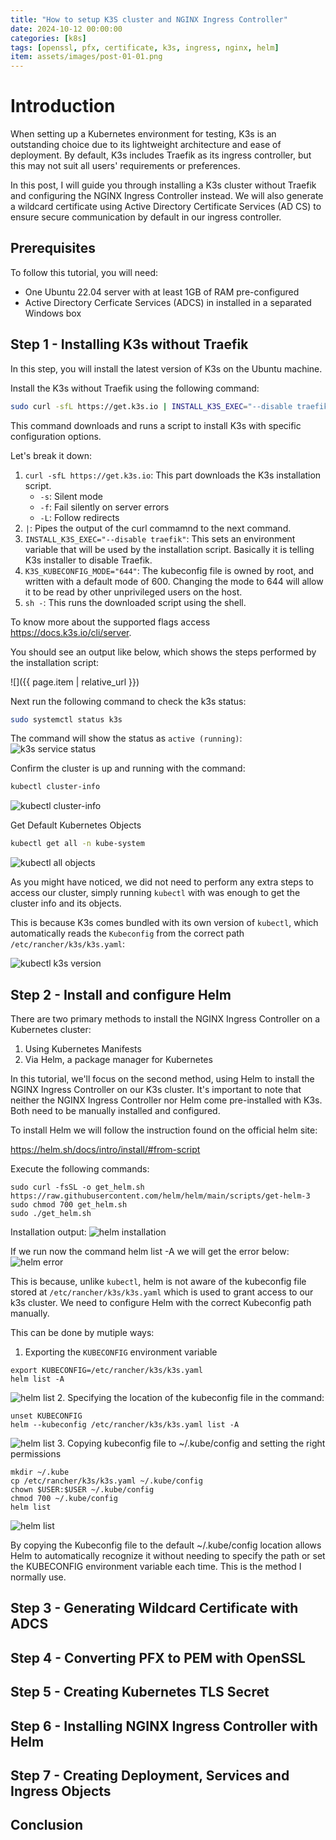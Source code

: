 ```yaml
---
title: "How to setup K3S cluster and NGINX Ingress Controller"
date: 2024-10-12 00:00:00 
categories: [k8s]
tags: [openssl, pfx, certificate, k3s, ingress, nginx, helm]
item: assets/images/post-01-01.png
---
```


# Introduction
When setting up a Kubernetes environment for testing, K3s is an outstanding choice due to its lightweight architecture and ease of deployment. By default, K3s includes Traefik as its ingress controller, but this may not suit all users' requirements or preferences.

In this post, I will guide you through installing a K3s cluster without Traefik and configuring the NGINX Ingress Controller instead. We will also generate a wildcard certificate using Active Directory Certificate Services (AD CS) to ensure secure communication by default in our ingress controller.

## Prerequisites
To follow this tutorial, you will need:
- One Ubuntu 22.04 server with at least 1GB of RAM pre-configured 
- Active Directory Cerficate Services (ADCS) in installed in a separated Windows box

## Step 1 - Installing K3s without Traefik
In this step, you will install the latest version of K3s on the Ubuntu machine.

Install the K3s without Traefik using the following command:

```bash
sudo curl -sfL https://get.k3s.io | INSTALL_K3S_EXEC="--disable traefik" K3S_KUBECONFIG_MODE="644" sh -
```

This command downloads and runs a script to install K3s with specific configuration options. 

Let's break it down:
1. ```curl -sfL https://get.k3s.io```: This part downloads the K3s installation script.
    * ```-s```: Silent mode
    * ```-f```: Fail silently on server errors
    * ```-L```: Follow redirects
2. ```|```: Pipes the output of the curl commamnd to the next command.
3. ```INSTALL_K3S_EXEC="--disable traefik"```:  This sets an environment variable that will be used by the installation script. Basically it is telling K3s installer to disable Traefik.
4. ```K3S_KUBECONFIG_MODE="644"```: The kubeconfig file is owned by root, and written with a default mode of 600. Changing the mode to 644 will allow it to be read by other unprivileged users on the host.
4. ```sh -```: This runs the downloaded script using the shell.

To know more about the supported flags access https://docs.k3s.io/cli/server.

You should see an output like below, which shows the steps performed by the installation script:

![]({{ page.item | relative_url }})

Next run the following command to check the k3s status:
```bash
sudo systemctl status k3s
```
The command will show the status as ```active (running)```:
![k3s service status](assets/images/post-01-02.png)

Confirm the cluster is up and running with the command:
```bash
kubectl cluster-info
``` 
![kubectl cluster-info](assets/images/post-01-03.png)

Get Default Kubernetes Objects
```bash
kubectl get all -n kube-system
```
![kubectl all objects](assets/images/post-01-04.png)

As you might have noticed, we did not need to perform any extra steps to access our cluster, simply running ```kubectl``` with was enough to get the cluster info and its objects. 

This is because K3s comes bundled with its own version of ```kubectl```, which automatically reads the ```Kubeconfig``` from the correct path ```/etc/rancher/k3s/k3s.yaml```:

![kubectl k3s version](assets/images/post-01-05.png)

## Step 2 - Install and configure Helm 

There are two primary methods to install the NGINX Ingress Controller on a Kubernetes cluster:

1. Using Kubernetes Manifests
2. Via Helm, a package manager for Kubernetes

In this tutorial, we'll focus on the second method, using Helm to install the NGINX Ingress Controller on our K3s cluster. It's important to note that neither the NGINX Ingress Controller nor Helm come pre-installed with K3s. Both need to be manually installed and configured.

To install Helm we will follow the instruction found on the official helm site:

https://helm.sh/docs/intro/install/#from-script

Execute the following commands:
```shell
sudo curl -fsSL -o get_helm.sh https://raw.githubusercontent.com/helm/helm/main/scripts/get-helm-3
sudo chmod 700 get_helm.sh
sudo ./get_helm.sh
```
Installation output:
![helm installation](assets/images/post-01-06.png)

If we run now the command helm list -A we will get the error below:
![helm error](assets/images/post-01-07.png)

This is because, unlike `kubectl`, helm is not aware of the kubeconfig file stored at  ```/etc/rancher/k3s/k3s.yaml``` which is used to grant access to our k3s cluster. We need to configure Helm with the correct Kubeconfig path manually.

This can be done by mutiple ways:
1. Exporting the `KUBECONFIG` environment variable 
```shell
export KUBECONFIG=/etc/rancher/k3s/k3s.yaml
helm list -A
```
![helm list](assets/images/post-01-08.png)
2. Specifying the location of the kubeconfig file in the command:
```shell
unset KUBECONFIG
helm --kubeconfig /etc/rancher/k3s/k3s.yaml list -A
```
![helm list](assets/images/post-01-09.png)
3. Copying kubeconfig file to ~/.kube/config and setting the right permissions
```shell
mkdir ~/.kube
cp /etc/rancher/k3s/k3s.yaml ~/.kube/config
chown $USER:$USER ~/.kube/config
chmod 700 ~/.kube/config
helm list
```
![helm list](assets/images/post-01-10.png)

By copying the Kubeconfig file to the default ~/.kube/config location allows Helm to automatically recognize it without needing to specify the path or set the KUBECONFIG environment variable each time. This is the method I normally use.

## Step 3 - Generating Wildcard Certificate with ADCS

## Step 4 - Converting PFX to PEM with OpenSSL

## Step 5 - Creating Kubernetes TLS Secret

## Step 6 - Installing NGINX Ingress Controller with Helm

## Step 7 - Creating Deployment, Services and Ingress Objects

## Conclusion




